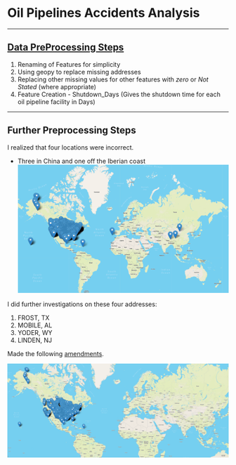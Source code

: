 # Oil Pipelines Accidents Analysis
------------------------------
## [Data PreProcessing Steps](https://github.com/GR8505/Oil_Pipelines/blob/main/pipeline_analysis.ipynb)

1) Renaming of Features for simplicity
2) Using geopy to replace missing addresses
3) Replacing other missing values for other features with _zero_ or _Not Stated_ (where appropriate)
4) Feature Creation - Shutdown_Days (Gives the shutdown time for each oil pipeline facility in Days)

--------------------------------
## Further Preprocessing Steps

I realized that four locations were incorrect.
- Three in China and one off the Iberian coast
![](https://github.com/GR8505/Oil_Pipelines/blob/main/Images/Image1.png)

I did further investigations on these four addresses:
1) FROST, TX
2) MOBILE, AL
3) YODER, WY
4) LINDEN, NJ

Made the following [amendments](https://github.com/GR8505/Oil_Pipelines/blob/main/Further_Preprocessing.ipynb).

![](https://github.com/GR8505/Oil_Pipelines/blob/main/Images/Image2.png)
